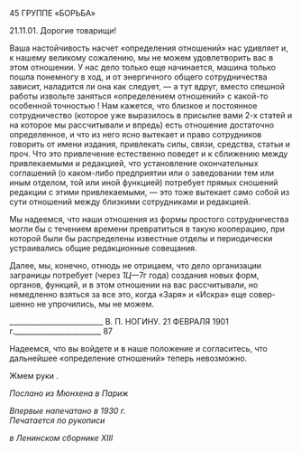45 ГРУППЕ «БОРЬБА»

21.11.01. Дорогие товарищи!

Ваша настойчивость насчет «определения отношений» нас удивляет и, к нашему ве­ликому сожалению, мы не можем удовлетворить вас в этом отношении. У нас дело только еще начинается, машина только пошла понемногу в ход, и от энергичного обще­го сотрудничества зависит, наладится ли она как следует, — а тут вдруг, вместо спеш­ной работы извольте заняться «определением отношений» с какой-то особенной точно­стью ! Нам кажется, что близкое и постоянное сотрудничество (которое уже выразилось в присылке вами 2-х статей и на которое мы рассчитывали и впредь) есть отношение достаточно определенное, и что из него ясно вытекает и право сотрудников говорить от имени издания, привлекать силы, связи, средства, статьи и проч. Что это привлечение естественно поведет и к сближению между привлекаемыми и редакцией, что установ­ление окончательных соглашений (о каком-либо предприятии или о заведовании тем или иным отделом, той или иной функцией) потребует прямых сношений редакции с этими привлекаемыми, — это тоже вытекает само собой из сути отношений между близкими сотрудниками и редакцией.

Мы надеемся, что наши отношения из формы простого сотрудничества могли бы с течением времени превратиться в такую кооперацию, при которой были бы распреде­лены известные отделы и периодически устраивались общие редакционные совещания.

Далее, мы, конечно, отнюдь не отрицаем, что дело организации заграницы потребует (через _1Ц_—7г года) создания новых форм, органов, функций, и в этом отношении на вас рассчитывали, но немедленно взяться за все это, когда «Заря» и «Искра» еще совер­шенно не упрочились, мы не можем.

  

__________________________ В. П. НОГИНУ. 21 ФЕВРАЛЯ 1901 г.________________________ 87

Надеемся, что вы войдете и в наше положение и согласитесь, что дальнейшее «опре­деление отношений» теперь невозможно.

Жмем руки .

_Послано из Мюнхена в Париж_

_Впервые напечатано в 1930 г.                                                                     Печатается по рукописи_

_в Ленинском сборнике_ _XIII_